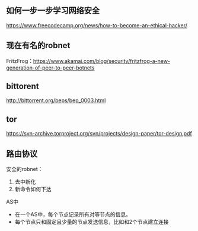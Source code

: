 

## 如何一步一步学习网络安全

https://www.freecodecamp.org/news/how-to-become-an-ethical-hacker/

## 现在有名的robnet

FritzFrog：https://www.akamai.com/blog/security/fritzfrog-a-new-generation-of-peer-to-peer-botnets

## bittorent

http://bittorrent.org/beps/bep_0003.html

## tor

https://svn-archive.torproject.org/svn/projects/design-paper/tor-design.pdf



## 路由协议





安全的robnet：

1. 去中新化
2. 新命令如何下达



AS中

- 在一个AS中，每个节点记录所有对等节点的信息。
- 每个节点只和固定且少量的节点发送信息，比如和2个节点建立连接